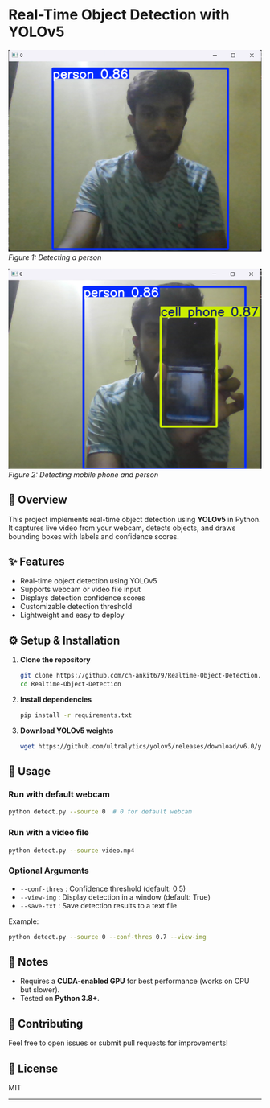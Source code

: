 # Real-Time Object Detection with YOLOv5  

![Demo Screenshot 1](screenshot1.png)  
*Figure 1: Detecting a person*  

![Demo Screenshot 2](screenshot2.png)  
*Figure 2: Detecting mobile phone and person*  

## 📌 Overview  
This project implements real-time object detection using **YOLOv5** in Python. It captures live video from your webcam, detects objects, and draws bounding boxes with labels and confidence scores.  

## ✨ Features  
- Real-time object detection using YOLOv5  
- Supports webcam or video file input  
- Displays detection confidence scores  
- Customizable detection threshold  
- Lightweight and easy to deploy  

## ⚙️ Setup & Installation  

1. **Clone the repository**  
   ```bash
   git clone https://github.com/ch-ankit679/Realtime-Object-Detection.git
   cd Realtime-Object-Detection
   ```

2. **Install dependencies**  
   ```bash
   pip install -r requirements.txt
   ```

3. **Download YOLOv5 weights**  
   ```bash
   wget https://github.com/ultralytics/yolov5/releases/download/v6.0/yolov5s.pt -P models/
   ```

## 📌 Usage  

### Run with default webcam  
```bash
python detect.py --source 0  # 0 for default webcam
```

### Run with a video file  
```bash
python detect.py --source video.mp4
```

### Optional Arguments  
- `--conf-thres` : Confidence threshold (default: 0.5)  
- `--view-img` : Display detection in a window (default: True)  
- `--save-txt` : Save detection results to a text file  

Example:  
```bash
python detect.py --source 0 --conf-thres 0.7 --view-img
```

## 📌 Notes  
- Requires a **CUDA-enabled GPU** for best performance (works on CPU but slower).  
- Tested on **Python 3.8+**.  

## 🤝 Contributing  
Feel free to open issues or submit pull requests for improvements!  

## 📜 License  
MIT  

---
